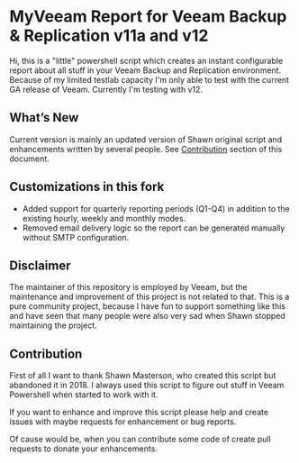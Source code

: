 
# MyVeeam Report for Veeam Backup & Replication v11a and v12
Hi, this is a "little" powershell script which creates an instant configurable report about all stuff in your Veeam Backup and Replication environment. Because of my limited testlab capacity I'm only able to test with the current GA release of Veeam. Currently I'm testing with v12.
## What’s New
Current version is mainly an updated version of Shawn original script and enhancements written by several people. See [Contribution](#contribution) section of this document.

## Customizations in this fork
* Added support for quarterly reporting periods (Q1-Q4) in addition to the existing hourly, weekly and monthly modes.
* Removed email delivery logic so the report can be generated manually without SMTP configuration.
## Disclaimer
The maintainer of this repository is employed by Veeam, but the maintenance and improvement of this project is not related to that. This is a pure community project, because I have fun to support something like this and have seen that many people were also very sad when Shawn stopped maintaining the project.
## Contribution
First of all I want to thank Shawn Masterson, who created this script but abandoned it in 2018. I always used this script to figure out stuff in Veeam Powershell when started to work with it.

If you want to enhance and improve this script please help and create issues with maybe requests for enhancement or bug reports. 

Of cause would be, when you can contribute some code of create pull requests to donate your enhancements.
